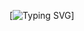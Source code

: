[![Typing SVG](https://readme-typing-svg.herokuapp.com?font=Fira+Code&pause=1000&color=A834F7&random=false&width=435&lines=Hi+im+dev~)]
